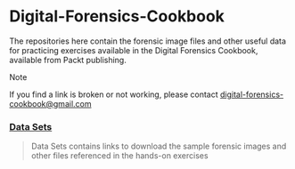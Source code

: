 # Digital-Forensics-Cookbook
The repositories here contain the forensic image files and other useful data for practicing exercises available in the Digital Forensics Cookbook, available from Packt publishing.

> [!NOTE]
> If you find a link is broken or not working, please contact digital-forensics-cookbook@gmail.com

### [Data Sets](https://github.com/cody-bounds/Digital-Forensics-Cookbook/blob/main/DATA-SETS.md)
> Data Sets contains links to download the sample forensic images and other files referenced in the hands-on exercises
